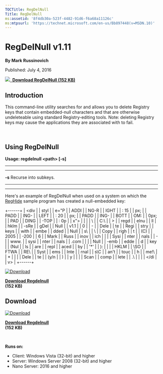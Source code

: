 ```yaml
--- 
TOCTitle: RegDelNull
Title: RegDelNull
ms:assetid: '8f4db30a-523f-4482-91d6-f6a68a11126c'
ms:mtpsurl: 'https://technet.microsoft.com/en-us/Bb897448(v=MSDN.10)'
---
```


RegDelNull v1.11
================

**By Mark Russinovich**

Published: July 4, 2016

[![](/media/landing/sysinternals/download_sm.png)
 **Download RegDelNull (152
KB)**](https://download.sysinternals.com/files/regdelnull.zip)


## Introduction

This command-line utility searches for and allows you to delete Registry
keys that contain embedded-null characters and that are otherwise
undeleteable using standard Registry-editing tools. Note: deleting
Registry keys may cause the applications they are associated with to
fail.

 

## Using RegDelNull

**Usage: regdelnull &lt;path&gt; \[-s\]**  

 
-------- 
-----------------------
  **-s**   Recurse into subkeys.
 
-------- 
-----------------------

  
Here's an example of RegDelNull when used on a system on which the
[RegHide](https://technet.microsoft.com/en-us/bb897446#ezb) sample
program has created a null-embedded key:

+------+
| <div |
| styl |
| e="P |
| ADDI |
| NG-R |
| IGHT |
| : 15 |
| px;  |
| PADD |
| ING- |
| LEFT |
| : 20 |
| px;  |
| PADD |
| ING- |
| BOTT |
| OM:  |
| 0px; |
|  PAD |
| DING |
| -TOP |
| : 0p |
| x">  |
|      |
| \    |
| C:\\ |
| &gt; |
| regd |
| elnu |
| ll   |
| hklm |
| -sRe |
| gDel |
| Null |
| v1.1 |
| 0    |
| -    |
| Dele |
| te   |
| Regi |
| stry |
| keys |
| with |
| embe |
| dded |
| Null |
| s\   |
| \    |
| Copy |
| righ |
| t    |
| (C)  |
| 2005 |
| -200 |
| 6    |
| Mark |
| Russ |
| inov |
| ich  |
|      |
| Sysi |
| nter |
| nals |
| -    |
| www. |
| sysi |
| nter |
| nals |
| .com |
|      |
| Null |
| -emb |
| edde |
| d    |
| key  |
| (Nul |
| ls   |
| are  |
| repl |
| aced |
| by   |
| '\*' |
| ):   |
|      |
| HKLM |
| \\SO |
| FTWA |
| RE\\ |
| Syst |
| ems  |
| Inte |
| rnal |
| s\\C |
| an't |
| touc |
| h    |
| me!\ |
| *    |
|      |
| Dele |
| te   |
| (y/n |
| )    |
| y    |
|      |
| Scan |
| comp |
| lete |
| .\   |
|      |
| </di |
| v>   |
+------+

  

[![Download](/media/landing/sysinternals/download_sm.png "Download")
](https://download.sysinternals.com/files/regdelnull.zip)

[**Download Regdelnull**  
](https://download.sysinternals.com/files/regdelnull.zip)**(152 KB)**

  


<div class="RightAdRail">

<div>


## Download

  

[![Download](/media/landing/sysinternals/download_sm.png "Download")
](https://download.sysinternals.com/files/regdelnull.zip)

[**Download Regdelnull**  
](https://download.sysinternals.com/files/regdelnull.zip)**(152 KB)**

 

**Runs on:**

-   Client: Windows Vista (32-bit) and higher
-   Server: Windows Server 2008 (32-bit) and higher
-   Nano Server: 2016 and higher




